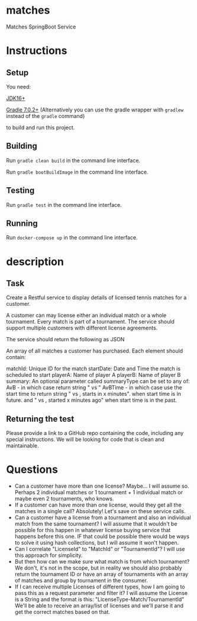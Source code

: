 # matches

Matches SpringBoot Service

# Instructions

## Setup
You need:

[JDK16+](https://jdk.java.net/)

[Gradle 7.0.2+](https://gradle.org/releases/)
(Alternatively you can use the gradle wrapper with `gradlew` instead of the `gradle` command)

to build and run this project.

## Building

Run `gradle clean build` in the command line interface.

Run `gradle bootBuildImage` in the command line interface.

## Testing
Run `gradle test` in the command line interface.

## Running
Run `docker-compose up` in the command line interface.

# description

## Task

Create a Restful service to display details of licensed tennis matches for a customer.

A customer can may license either an individual match or a whole tournament. Every match is part of a tournament. The
service should support multiple customers with different license agreements.

The service should return the following as JSON

An array of all matches a customer has purchased. Each element should contain:

matchId: Unique ID for the match startDate: Date and Time the match is scheduled to start playerA: Name of player A
playerB: Name of player B summary: An optional parameter called summaryType can be set to any of:
AvB - in which case return string "<playerA> vs <playerB>"
AvBTime - in which case use the start time to return string "<playerA> vs <playerB>, starts in x minutes". when start
time is in future. and "<playerA> vs <playerB>, started x minutes ago" when start time is in the past.

## Returning the test

Please provide a link to a GitHub repo containing the code, including any special instructions. We will be looking for
code that is clean and maintainable.

# Questions

* Can a customer have more than one license? Maybe... I will assume so. Perhaps 2 individual matches or 1 tournament + 1
  individual match or maybe even 2 tournaments, who knows.
* If a customer can have more than one license, would they get all the matches in a single call? Absolutely! Let's save
  on these service calls.
* Can a customer have a license from a tournament and also an individual match from the same tournament? I will assume
  that it wouldn't be possible for this happen in whatever license buying service that happens before this one. IF that
  could be possible there would be ways to solve it using hash collections, but I will assume it won't happen.
* Can I correlate "LicenseId" to "MatchId" or "TournamentId"? I will use this approach for simplicity.
* But then how can we make sure what match is from which tournament? We don't, it's not in the scope, but in reality we
  should also probably return the tournament ID or have an array of tournaments with an array of matches and group by
  tournament in the consumer.
* If I can receive multiple Licenses of different types, how I am going to pass this as a request parameter and filter
  it? I will assume the License is a String and the format is this: "LicenseType-Match/TournamentId" We'll be able to
  receive an array/list of licenses and we'll parse it and get the correct matches based on that.